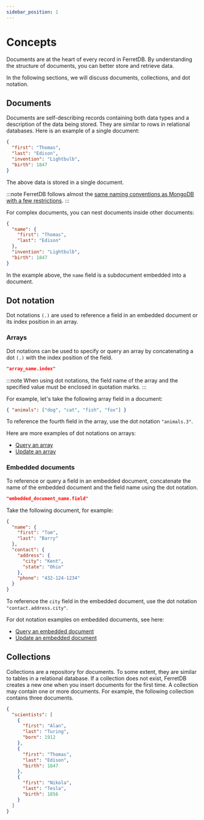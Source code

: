 ```yaml
---
sidebar_position: 1
---
```


# Concepts

Documents are at the heart of every record in FerretDB.
By understanding the structure of documents, you can better store and retrieve data.

In the following sections, we will discuss documents, collections, and dot notation.

## Documents

Documents are self-describing records containing both data types and a description of the data being stored.
They are similar to rows in relational databases.
Here is an example of a single document:

```json
{
  "first": "Thomas",
  "last": "Edison",
  "invention": "Lightbulb",
  "birth": 1847
}
```

The above data is stored in a single document.

:::note
FerretDB follows almost the [same naming conventions as MongoDB with a few restrictions](../migration/compatibility.md#limitations).
:::

For complex documents, you can nest documents inside other documents:

```json
{
  "name": {
    "first": "Thomas",
    "last": "Edison"
  },
  "invention": "Lightbulb",
  "birth": 1847
}
```

In the example above, the `name` field is a subdocument embedded into a document.

## Dot notation

Dot notations `(.)` are used to reference a field in an embedded document or its index position in an array.

### Arrays

Dot notations can be used to specify or query an array by concatenating a dot `(.)` with the index position of the field.

```json
"array_name.index"
```

:::note
When using dot notations, the field name of the array and the specified value must be enclosed in quotation marks.
:::

For example, let's take the following array field in a document:

```json
{ "animals": ["dog", "cat", "fish", "fox"] }
```

To reference the fourth field in the array, use the dot notation `"animals.3"`.

Here are more examples of dot notations on arrays:

- [Query an array](read.md#retrieve-documents-containing-a-specific-value-in-an-array)
- [Update an array](update.md#update-an-array-element)

### Embedded documents

To reference or query a field in an embedded document, concatenate the name of the embedded document and the field name using the dot notation.

```json
"embedded_document_name.field"
```

Take the following document, for example:

```json
{
  "name": {
    "first": "Tom",
    "last": "Barry"
  },
  "contact": {
    "address": {
      "city": "Kent",
      "state": "Ohio"
    },
    "phone": "432-124-1234"
  }
}
```

To reference the `city` field in the embedded document, use the dot notation `"contact.address.city"`.

For dot notation examples on embedded documents, see here:

- [Query an embedded document](read.md#query-on-an-embedded-or-nested-document)
- [Update an embedded document](update.md#update-an-embedded-document)

## Collections

Collections are a repository for documents.
To some extent, they are similar to tables in a relational database.
If a collection does not exist, FerretDB creates a new one when you insert documents for the first time.
A collection may contain one or more documents.
For example, the following collection contains three documents.

```json
{
  "scientists": [
    {
      "first": "Alan",
      "last": "Turing",
      "born": 1912
    },
    {
      "first": "Thomas",
      "last": "Edison",
      "birth": 1847
    },
    {
      "first": "Nikola",
      "last": "Tesla",
      "birth": 1856
    }
  ]
}
```
